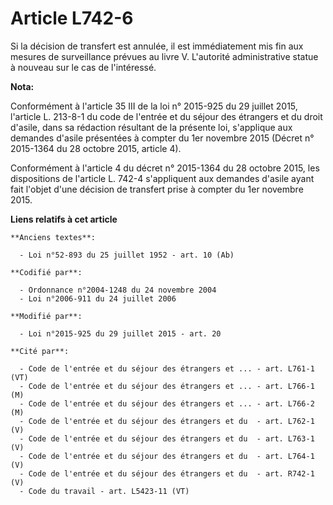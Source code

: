 # Article L742-6

Si la décision de transfert est annulée, il est immédiatement mis fin aux mesures de surveillance prévues au livre V.
L'autorité administrative statue à nouveau sur le cas de l'intéressé.

**Nota:**

Conformément à l'article 35 III de la loi n° 2015-925 du 29 juillet 2015, l'article L. 213-8-1 du code de l'entrée et du
séjour des étrangers et du droit d'asile, dans sa rédaction résultant de la présente loi, s'applique aux demandes d'asile
présentées à compter du 1er novembre 2015 (Décret n° 2015-1364 du 28 octobre 2015, article 4). 

Conformément à l'article 4 du décret n° 2015-1364 du 28 octobre 2015, les dispositions de l'article L. 742-4 s'appliquent aux
demandes d'asile ayant fait l'objet d'une décision de transfert prise à compter du 1er novembre 2015.

**Liens relatifs à cet article**

	**Anciens textes**:

	  - Loi n°52-893 du 25 juillet 1952 - art. 10 (Ab)

	**Codifié par**:

	  - Ordonnance n°2004-1248 du 24 novembre 2004
	  - Loi n°2006-911 du 24 juillet 2006

	**Modifié par**:

	  - Loi n°2015-925 du 29 juillet 2015 - art. 20

	**Cité par**:

	  - Code de l'entrée et du séjour des étrangers et ... - art. L761-1 (VT)
	  - Code de l'entrée et du séjour des étrangers et ... - art. L766-1 (M)
	  - Code de l'entrée et du séjour des étrangers et ... - art. L766-2 (M)
	  - Code de l'entrée et du séjour des étrangers et du  - art. L762-1 (V)
	  - Code de l'entrée et du séjour des étrangers et du  - art. L763-1 (V)
	  - Code de l'entrée et du séjour des étrangers et du  - art. L764-1 (V)
	  - Code de l'entrée et du séjour des étrangers et du  - art. R742-1 (V)
	  - Code du travail - art. L5423-11 (VT)
